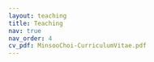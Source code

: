 ```yaml
---
layout: teaching
title: Teaching
nav: true
nav_order: 4
cv_pdf: MinsooChoi-CurriculumVitae.pdf
---
```

